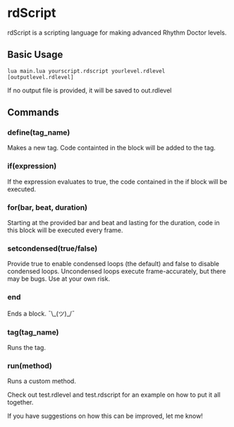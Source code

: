 # rdScript
rdScript is a scripting language for making advanced Rhythm Doctor levels.


## Basic Usage
```
lua main.lua yourscript.rdscript yourlevel.rdlevel [outputlevel.rdlevel]
```
If no output file is provided, it will be saved to out.rdlevel

## Commands
### define(tag_name)
Makes a new tag. Code containted in the block will be added to the tag.

### if(expression)
If the expression evaluates to true, the code contained in the if block will be executed.

### for(bar, beat, duration)
Starting at the provided bar and beat and lasting for the duration, code in this block will be executed every frame.

### setcondensed(true/false)
Provide true to enable condensed loops (the default) and false to disable condensed loops. Uncondensed loops execute frame-accurately, but there may be bugs. Use at your own risk.

### end
Ends a block. ¯\\\_(ツ)_/¯

### tag(tag_name)
Runs the tag.

### run(method)
Runs a custom method.

Check out test.rdlevel and test.rdscript for an example on how to put it all together.

If you have suggestions on how this can be improved, let me know!